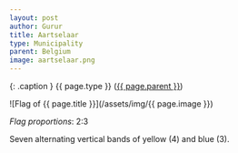```yaml
---
layout: post
author: Gurur
title: Aartselaar
type: Municipality
parent: Belgium
image: aartselaar.png
---
```

{: .caption }
{{ page.type }} ([{{ page.parent }}](/2019/03/14/belgium.html))

![Flag of {{ page.title }}](/assets/img/{{ page.image }})

*Flag proportions*: 2:3

Seven alternating vertical bands of yellow (4) and blue (3).
